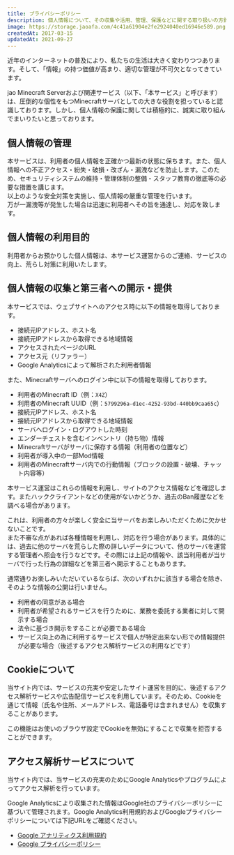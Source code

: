 ```yaml
---
title: プライバシーポリシー
description: 個人情報について、その収集や活用、管理、保護などに関する取り扱いの方針を記載します。
image: https://storage.jaoafa.com/4c41a61904e2fe2924040ed16946e589.png
createdAt: 2017-03-15
updatedAt: 2021-09-27
---
```


近年のインターネットの普及により、私たちの生活は大きく変わりつつあります。そして、「情報」の持つ価値が高まり、適切な管理が不可欠となってきています。

jao Minecraft Serverおよび関連サービス（以下、「本サービス」と呼びます）は、圧倒的な個性をもつMinecraftサーバとしての大きな役割を担っていると認識しております。しかし、個人情報の保護に関しては積極的に、誠実に取り組んでまいりたいと思っております。

## 個人情報の管理

本サービスは、利用者の個人情報を正確かつ最新の状態に保ちます。また、個人情報への不正アクセス・紛失・破損・改ざん・漏洩などを防止します。このため、セキュリティシステムの維持・管理体制の整備・スタッフ教育の徹底等の必要な措置を講じます。  
以上のような安全対策を実施し、個人情報の厳重な管理を行います。  
万が一漏洩等が発生した場合は迅速に利用者へその旨を通達し、対応を致します。

## 個人情報の利用目的

利用者からお預かりした個人情報は、本サービス運営からのご連絡、サービスの向上、荒らし対策に利用いたします。

## 個人情報の収集と第三者への開示・提供

本サービスでは、ウェブサイトへのアクセス時に以下の情報を取得しております。

- 接続元IPアドレス、ホスト名
- 接続元IPアドレスから取得できる地域情報
- アクセスされたページのURL
- アクセス元（リファラー）
- Google Analyticsによって解析された利用者情報

また、Minecraftサーバへのログイン中に以下の情報を取得しております。

- 利用者のMinecraft ID（例：`X4Z`）
- 利用者のMinecraft UUID（例：`5799296a-d1ec-4252-93bd-440bb9caa65c`）
- 接続元IPアドレス、ホスト名
- 接続元IPアドレスから取得できる地域情報
- サーバへログイン・ログアウトした時刻
- エンダーチェストを含むインベントリ（持ち物）情報
- Minecraftサーバがサーバに保存する情報（利用者の位置など）
- 利用者が導入中の一部Mod情報
- 利用者のMinecraftサーバ内での行動情報（ブロックの設置・破壊、チャット内容等）

本サービス運営はこれらの情報を利用し、サイトのアクセス情報などを確認します。またハッククライアントなどの使用がないかどうか、過去のBan履歴などを調べる場合があります。

これは、利用者の方々が楽しく安全に当サーバをお楽しみいただくために欠かせないことです。  
また不審な点があれば各種情報を利用し、対応を行う場合があります。具体的には、過去に他のサーバを荒らした際の詳しいデータについて、他のサーバを運営する管理者へ照会を行うなどです。その際には上記の情報や、該当利用者が当サーバで行った行為の詳細などを第三者へ開示することもあります。

通常通りお楽しみいただいているならば、次のいずれかに該当する場合を除き、そのような情報の公開は行いません。

- 利用者の同意がある場合
- 利用者が希望されるサービスを行うために、業務を委託する業者に対して開示する場合
- 法令に基づき開示をすることが必要である場合
- サービス向上の為に利用するサービスで個人が特定出来ない形での情報提供が必要な場合（後述するアクセス解析サービスの利用などです）

## Cookieについて

当サイト内では、サービスの充実や安定したサイト運営を目的に、後述するアクセス解析サービスや広告配信サービスを利用しています。そのため、Cookieを通じて情報（氏名や住所、メールアドレス、電話番号は含まれません）を収集することがあります。

この機能はお使いのブラウザ設定でCookieを無効にすることで収集を拒否することができます。

## アクセス解析サービスについて

当サイト内では、当サービスの充実のためにGoogle Analyticsやプログラムによってアクセス解析を行っています。

Google Analyticsにより収集された情報はGoogle社のプライバシーポリシーに基づいて管理されます。Google Analytics利用規約およびGoogleプライバシーポリシーについては下記URLをご確認ください。

- [Google アナリティクス利用規約](http://www.google.com/analytics/terms/jp.html)
- [Google プライバシーポリシー](https://policies.google.com/privacy?hl=ja)
